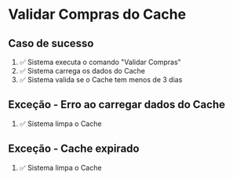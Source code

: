 # Validar Compras do Cache

## Caso de sucesso
1. ✅ Sistema executa o comando "Validar Compras"
2. ✅ Sistema carrega os dados do Cache
3. ✅ Sistema valida se o Cache tem menos de 3 dias

## Exceção - Erro ao carregar dados do Cache
1. ✅ Sistema limpa o Cache

## Exceção - Cache expirado
1. ✅ Sistema limpa o Cache

